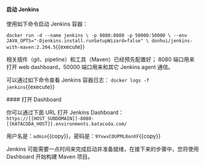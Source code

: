 #### 启动 Jenkins
使用如下命令启动 Jenkins 容器：

`docker run -d --name jenkins \
    -p 8080:8080 -p 50000:50000 \
    --env JAVA_OPTS="-Djenkins.install.runSetupWizard=false" \
    donhui/jenkins-with-maven:2.204.5`{{execute}}

相关插件（git、pipeline）和工具（Maven）已经预先配置好；
8080 端口用来打开 web dashboard，50000 端口用来和其它 Jenkins agent 通信。

可以通过如下命令查看 Jenkins 容器日志：
`docker logs -f jenkins`{{execute}}

#### 打开 Dashboard

你可以通过下面 URL 打开 Jenkins Dashboard：`https://[[HOST_SUBDOMAIN]]-8080-[[KATACODA_HOST]].environments.katacoda.com/`

用户名是：`admin`{{copy}}，密码是：`9YxwvCOUPML8onXF`{{copy}}

Jenkins 可能需要一点时间来完成启动并准备就绪，在接下来的步骤中，您将使用 Dashboard 开始构建 Maven 项目。
